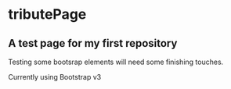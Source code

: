 # tributePage

## A test page for my first repository

Testing some bootsrap elements will need some finishing touches. 

Currently using Bootstrap v3